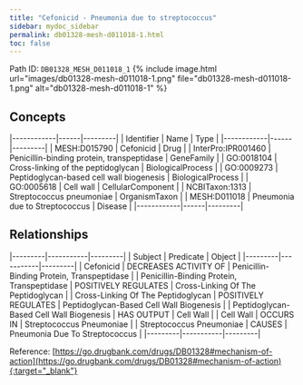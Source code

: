 ```yaml
---
title: "Cefonicid - Pneumonia due to streptococcus"
sidebar: mydoc_sidebar
permalink: db01328-mesh-d011018-1.html
toc: false 
---
```



Path ID: `DB01328_MESH_D011018_1`
{% include image.html url="images/db01328-mesh-d011018-1.png" file="db01328-mesh-d011018-1.png" alt="db01328-mesh-d011018-1" %}

## Concepts

|------------|------|---------|
| Identifier | Name | Type    |
|------------|------|---------|
| MESH:D015790 | Cefonicid | Drug |
| InterPro:IPR001460 | Penicillin-binding protein, transpeptidase | GeneFamily |
| GO:0018104 | Cross-linking of the peptidoglycan | BiologicalProcess |
| GO:0009273 | Peptidoglycan-based cell wall biogenesis | BiologicalProcess |
| GO:0005618 | Cell wall | CellularComponent |
| NCBITaxon:1313 | Streptococcus pneumoniae | OrganismTaxon |
| MESH:D011018 | Pneumonia due to Streptococcus | Disease |
|------------|------|---------|

## Relationships

|---------|-----------|---------|
| Subject | Predicate | Object  |
|---------|-----------|---------|
| Cefonicid | DECREASES ACTIVITY OF | Penicillin-Binding Protein, Transpeptidase |
| Penicillin-Binding Protein, Transpeptidase | POSITIVELY REGULATES | Cross-Linking Of The Peptidoglycan |
| Cross-Linking Of The Peptidoglycan | POSITIVELY REGULATES | Peptidoglycan-Based Cell Wall Biogenesis |
| Peptidoglycan-Based Cell Wall Biogenesis | HAS OUTPUT | Cell Wall |
| Cell Wall | OCCURS IN | Streptococcus Pneumoniae |
| Streptococcus Pneumoniae | CAUSES | Pneumonia Due To Streptococcus |
|---------|-----------|---------|

Reference: [https://go.drugbank.com/drugs/DB01328#mechanism-of-action](https://go.drugbank.com/drugs/DB01328#mechanism-of-action){:target="_blank"}